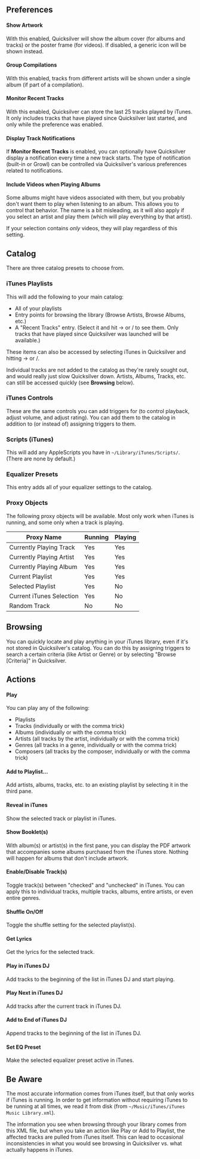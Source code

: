 <!-- Use your favorite Markdown tool to convert this and paste the HTML into the plist's extendedDescription. -->

## Preferences ##

#### Show Artwork ####

With this enabled, Quicksilver will show the album cover (for albums and tracks) or the poster frame (for videos). If disabled, a generic icon will be shown instead.

#### Group Compilations ####

With this enabled, tracks from different artists will be shown under a single album (if part of a compilation).

#### Monitor Recent Tracks ####

With this enabled, Quicksilver can store the last 25 tracks played by iTunes. It only includes tracks that have played since Quicksilver last started, and only while the preference was enabled.

#### Display Track Notifications ####

If **Monitor Recent Tracks** is enabled, you can optionally have Quicksilver display a notification every time a new track starts. The type of notification (built-in or Growl) can be controlled via Quicksilver's various preferences related to notifications.

#### Include Videos when Playing Albums ####

Some albums might have videos associated with them, but you probably don't want them to play when listening to an album. This allows you to control that behavior. The name is a bit misleading, as it will also apply if you select an artist and play them (which will play everything by that artist).

If your selection contains *only* videos, they will play regardless of this setting.

## Catalog ##

There are three catalog presets to choose from.

### iTunes Playlists ###

This will add the following to your main catalog:

  * All of your playlists
  * Entry points for browsing the library (Browse Artists, Browse Albums, etc.)
  * A "Recent Tracks" entry. (Select it and hit → or / to see them. Only tracks that have played since Quicksilver was launched will be available.)

These items can also be accessed by selecting iTunes in Quicksilver and hitting → or /.

Individual tracks are not added to the catalog as they're rarely sought out, and would really just slow Quicksilver down. Artists, Albums, Tracks, etc. can still be accessed quickly (see **Browsing** below).

### iTunes Controls ###

These are the same controls you can add triggers for (to control playback, adjust volume, and adjust rating). You can add them to the catalog in addition to (or instead of) assigning triggers to them.

### Scripts (iTunes) ###

This will add any AppleScripts you have in `~/Library/iTunes/Scripts/`. (There are none by default.)

### Equalizer Presets ###

This entry adds all of your equalizer settings to the catalog.

### Proxy Objects ###

The following proxy objects will be available. Most only work when iTunes is running, and some only when a track is playing.

  Proxy Name               | Running | Playing
  ------------------------ | ------- | -------
  Currently Playing Track  | Yes     | Yes
  Currently Playing Artist | Yes     | Yes
  Currently Playing Album  | Yes     | Yes
  Current Playlist         | Yes     | Yes
  Selected Playlist        | Yes     | No
  Current iTunes Selection | Yes     | No
  Random Track             | No      | No

## Browsing ##

You can quickly locate and play anything in your iTunes library, even if it's not stored in Quicksilver's catalog. You can do this by assigning triggers to search a certain criteria (like Artist or Genre) or by selecting "Browse [Criteria]" in Quicksilver.

## Actions ##

#### Play ####

You can play any of the following:

  * Playlists
  * Tracks (individually or with the comma trick)
  * Albums (individually or with the comma trick)
  * Artists (all tracks by the artist, individually or with the comma trick)
  * Genres (all tracks in a genre, individually or with the comma trick)
  * Composers (all tracks by the composer, individually or with the comma trick)

#### Add to Playlist… ####

Add artists, albums, tracks, etc. to an existing playlist by selecting it in the third pane.

#### Reveal in iTunes ####

Show the selected track or playlist in iTunes.

#### Show Booklet(s) ####

With album(s) or artist(s) in the first pane, you can display the PDF artwork that accompanies some albums purchased from the iTunes store. Nothing will happen for albums that don't include artwork.

#### Enable/Disable Track(s) ####

Toggle track(s) between "checked" and "unchecked" in iTunes. You can apply this to individual tracks, multiple tracks, albums, entire artists, or even entire genres.

#### Shuffle On/Off ####

Toggle the shuffle setting for the selected playlist(s).

#### Get Lyrics ####

Get the lyrics for the selected track.

#### Play in iTunes DJ ####

Add tracks to the beginning of the list in iTunes DJ and start playing.

#### Play Next in iTunes DJ ####

Add tracks after the current track in iTunes DJ.

#### Add to End of iTunes DJ ####

Append tracks to the beginning of the list in iTunes DJ.

#### Set EQ Preset ####

Make the selected equalizer preset active in iTunes.

## Be Aware ##

The most accurate information comes from iTunes itself, but that only works if iTunes is running. In order to get information without requiring iTunes to be running at all times, we read it from disk (from `~/Music/iTunes/iTunes Music Library.xml`).

The information you see when browsing through your library comes from this XML file, but when you take an action like Play or Add to Playlist, the affected tracks are pulled from iTunes itself. This can lead to occasional inconsistencies in what you would see browsing in Quicksilver vs. what actually happens in iTunes.
